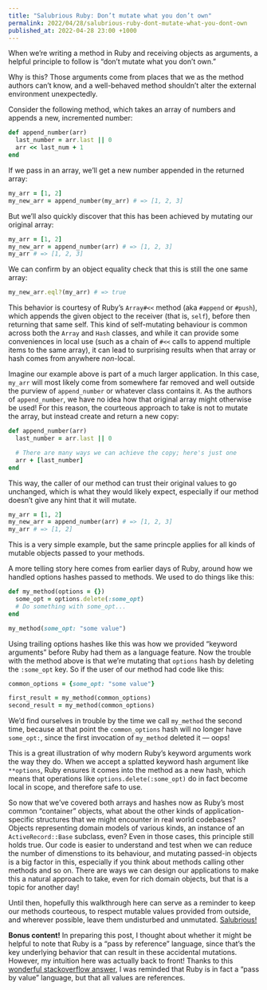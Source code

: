 ```yaml
---
title: "Salubrious Ruby: Don’t mutate what you don’t own"
permalink: 2022/04/28/salubrious-ruby-dont-mutate-what-you-dont-own
published_at: 2022-04-28 23:00 +1000
---
```


When we’re writing a method in Ruby and receiving objects as arguments, a helpful principle to follow is “don’t mutate what you don’t own.”

Why is this? Those arguments come from places that we as the method authors can’t know, and a well-behaved method shouldn’t alter the external environment unexpectedly.

Consider the following method, which takes an array of numbers and appends a new, incremented number:

```ruby
def append_number(arr)
  last_number = arr.last || 0
  arr << last_num + 1
end
```

If we pass in an array, we’ll get a new number appended in the returned array:

```ruby
my_arr = [1, 2]
my_new_arr = append_number(my_arr) # => [1, 2, 3]
```

But we’ll also quickly discover that this has been achieved by mutating our original array:

```ruby
my_arr = [1, 2]
my_new_arr = append_number(arr) # => [1, 2, 3]
my_arr # => [1, 2, 3]
```

We can confirm by an object equality check that this is still the one same array:

```ruby
my_new_arr.eql?(my_arr) # => true
```

This behavior is courtesy of Ruby’s `Array#<<` method (aka `#append` or `#push`), which appends the given object to the receiver (that is, `self`), before then returning that same self. This kind of self-mutating behaviour is common across both the `Array` and `Hash` classes, and while it can provide some conveniences in local use (such as a chain of `#<<` calls to append multiple items to the same array), it can lead to surprising results when that array or hash comes from anywhere *non*-local.

Imagine our example above is part of a much larger application. In this case, `my_arr` will most likely come from somewhere far removed and well outside the purview of `append_number` or whatever class contains it. As the authors of `append_number`, we have no idea how that original array might otherwise be used! For this reason, the courteous approach to take is not to mutate the array, but instead create and return a new copy:

```ruby
def append_number(arr)
  last_number = arr.last || 0

  # There are many ways we can achieve the copy; here's just one
  arr + [last_number]
end
```

This way, the caller of our method can trust their original values to go unchanged, which is what they would likely expect, especially if our method doesn’t give any hint that it will mutate.

```ruby
my_arr = [1, 2]
my_new_arr = append_number(arr) # => [1, 2, 3]
my_arr # => [1, 2]
```

This is a very simple example, but the same princple applies for all kinds of mutable objects passed to your methods.

A more telling story here comes from earlier days of Ruby, around how we handled options hashes passed to methods. We used to do things like this:

```ruby
def my_method(options = {})
  some_opt = options.delete(:some_opt)
  # Do something with some_opt...
end

my_method(some_opt: "some value")
```

Using trailing options hashes like this was how we provided “keyword arguments” before Ruby had them as a language feature. Now the trouble with the method above is that we’re mutating that `options` hash by deleting the `:some_opt` key. So if the user of our method had code like this:

```ruby
common_options = {some_opt: "some value"}

first_result = my_method(common_options)
second_result = my_method(common_options)
```

We’d find ourselves in trouble by the time we call `my_method` the second time, because at that point the `common_options` hash will no longer have `some_opt:`, since the first invocation of `my_method` deleted it — oops!

This is a great illustration of why modern Ruby’s keyword arguments work the way they do. When we accept a splatted keyword hash argument like `**options`, Ruby ensures it comes into the method as a new hash, which means that operations like `options.delete(:some_opt)` do in fact become local in scope, and therefore safe to use.

So now that we’ve covered both arrays and hashes now as Ruby’s most common “container” objects, what about the other kinds of application-specific structures that we might encounter in real world codebases? Objects representing domain models of various kinds, an instance of an `ActiveRecord::Base` subclass, even? Even in those cases, this principle still holds true. Our code is easier to understand and test when we can reduce the number of dimenstions to its behaviour, and mutating passed-in objects is a big factor in this, especially if you think about methods calling other methods and so on. There are ways we can design our applications to make this a natural approach to take, even for rich domain objects, but that is a topic for another day!

Until then, hopefully this walkthrough here can serve as a reminder to keep our methods courteous, to respect mutable values provided from outside, and wherever possible, leave them undisturbed and unmutated. [Salubrious!](/writing/2022/03/24/salubrious-ruby/)

**Bonus content!** In preparing this post, I thought about whether it might be helpful to note that Ruby is a “pass by reference” language, since that’s the key underlying behavior that can result in these accidental mutations. However, my intuition here was actually back to front! Thanks to this [wonderful stackoverflow answer](https://stackoverflow.com/a/22827949), I was reminded that Ruby is in fact a “pass by value” language, but that all values are references.
